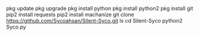 
pkg update 
pkg upgrade
pkg install python 
pkg install python2 
pkg install git
pip2 install requests 
pip2 install machanize 
git clone https://github.com/Sycoahsan/Silent-Syco.git
ls
cd Silent-Syco
python2 Syco.py
